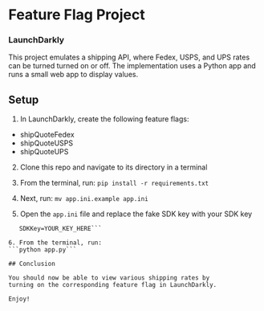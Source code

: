 # Feature Flag Project
### LaunchDarkly

This project emulates a shipping API, where Fedex, 
USPS, and UPS rates can be turned turned on or off. 
The implementation uses a Python app and runs a 
small web app to display values.

## Setup

1. In LaunchDarkly, create the following feature flags:
  * shipQuoteFedex
  * shipQuoteUSPS
  * shipQuoteUPS

2. Clone this repo and navigate to its directory in a terminal

3. From the terminal, run:
  ```pip install -r requirements.txt```

4. Next, run:
  ```mv app.ini.example app.ini```

5. Open the `app.ini` file and replace the fake SDK key with your SDK key
  ```[App]
     SDKKey=YOUR_KEY_HERE```

6. From the terminal, run:
  ```python app.py```

## Conclusion

You should now be able to view various shipping rates by 
turning on the corresponding feature flag in LaunchDarkly.

Enjoy!
